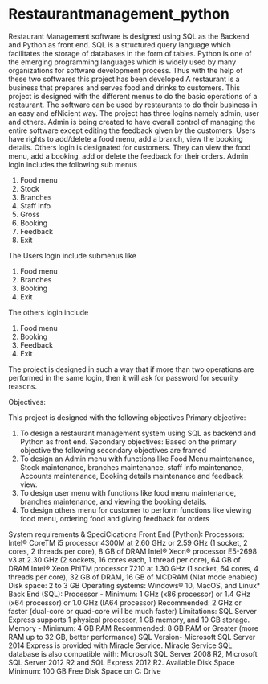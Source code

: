 # Restaurantmanagement_python
Restaurant Management software is designed using SQL as the Backend and Python as front end. SQL is a structured query language which facilitates the storage of databases in the form of tables. Python is one of the emerging programming languages which is widely used by many organizations for software development process. Thus with the help of these two softwares this project has been developed
A restaurant is a business that prepares and serves food and drinks to customers. This project is designed with the different menus to do the basic operations of a restaurant. The software can be used by restaurants to do their business in an easy and efNicient way.
The project has three logins namely admin, user and others. Admin is being created to have overall control of managing the entire software except editing the feedback given by the customers. Users have rights to add/delete a food menu, add a branch, view the booking details. Others login is designated for customers. They can view the food menu, add a booking, add or delete the feedback for their orders.
Admin login includes the following sub menus

1. Food menu
2. Stock
3. Branches
4. Staff info
5. Gross
6. Booking
7. Feedback
8. Exit

The Users login include submenus like
1. Food menu
2. Branches
3. Booking
4. Exit

The others login include
1. Food menu
2. Booking
3. Feedback
4. Exit

The project is designed in such a way that if more than two operations are performed in the same login, then it will ask for password for security reasons.

Objectives:

This project is designed with the following objectives
Primary objective:
1. To design a restaurant management system using SQL as backend and Python as front end.
Secondary objectives:
Based on the primary objective the following secondary objectives are framed
1. To design an Admin menu with functions like Food Menu maintenance, Stock maintenance, branches maintenance, staff info maintenance, Accounts maintenance, Booking details maintenance and feedback view.
2. To design user menu with functions like food menu maintenance, branches maintenance, and viewing the booking details.
3. To design others menu for customer to perform functions like viewing food menu, ordering food and giving feedback for orders

System requirements & SpeciCications
Front End (Python):
Processors: Intel® CoreTM i5 processor 4300M at 2.60 GHz or 2.59 GHz (1 socket, 2 cores, 2 threads per core), 8 GB of DRAM Intel® Xeon® processor E5-2698 v3 at 2.30 GHz (2 sockets, 16 cores each, 1 thread per core), 64 GB of DRAM Intel® Xeon PhiTM processor 7210 at 1.30 GHz (1 socket, 64 cores, 4 threads per core), 32 GB of DRAM, 16 GB of MCDRAM (Nlat mode enabled)
Disk space: 2 to 3 GB
Operating systems: Windows® 10, MacOS, and Linux*
Back End (SQL):
Processor - Minimum: 1 GHz (x86 processor) or 1.4 GHz (x64 processor) or 1.0 GHz (IA64 processor)
Recommended: 2 GHz or faster (dual-core or quad-core will be much faster)
Limitations: SQL Server Express supports 1 physical processor, 1 GB memory, and 10 GB storage.
Memory - Minimum: 4 GB RAM
Recommended: 8 GB RAM or Greater (more RAM up to 32 GB, better performance) SQL Version- Microsoft SQL Server 2014 Express is provided with Miracle Service. Miracle Service SQL database is also compatible with: Microsoft SQL Server 2008 R2, Microsoft SQL Server 2012 R2 and SQL Express 2012 R2.
Available Disk Space Minimum: 100 GB Free Disk Space on C: Drive
